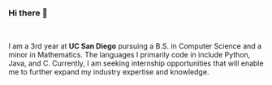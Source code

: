 ### Hi there 👋

<!--
**MichaelYe48/MichaelYe48** is a ✨ _special_ ✨ repository because its `README.md` (this file) appears on your GitHub profile.

Here are some ideas to get you started:

- 🔭 I’m currently working on ...
- 🌱 I’m currently learning ...
- 👯 I’m looking to collaborate on ...
- 🤔 I’m looking for help with ...
- 💬 Ask me about ...
- 📫 How to reach me: ...
- 😄 Pronouns: ...
- ⚡ Fun fact: ...
-->
<br>  

I am a 3rd year at **UC San Diego** pursuing a B.S. in Computer Science and a minor in Mathematics. The languages I primarily code in include Python, Java, and C. Currently, I am seeking internship opportunities that will enable me to further expand my industry expertise and knowledge.
